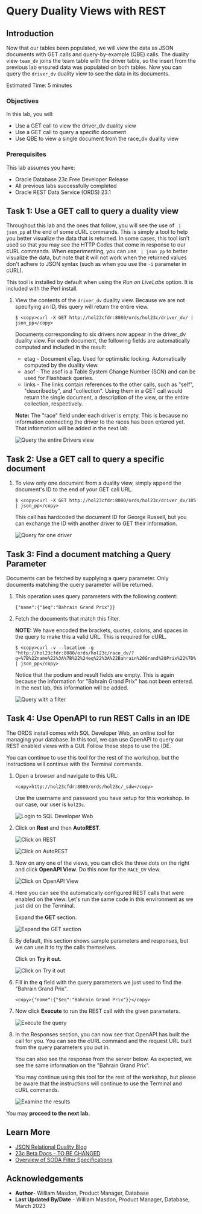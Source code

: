 # Query Duality Views with REST

## Introduction

Now that our tables been populated, we will view the data as JSON documents with GET calls and query-by-example (QBE) calls. The duality view `team_dv` joins the team table with the driver table, so the insert from the previous lab ensured data was populated on both tables. Now you can query the `driver_dv` duality view to see the data in its documents.

Estimated Time: 5 minutes


### Objectives

In this lab, you will:

- Use a GET call to view the driver_dv duality view
- Use a GET call to query a specific document
- Use QBE to view a single document from the race_dv duality view

### Prerequisites

This lab assumes you have:
- Oracle Database 23c Free Developer Release
- All previous labs successfully completed
- Oracle REST Data Service (ORDS) 23.1


## Task 1: Use a GET call to query a duality view


Throughout this lab and the ones that follow, you will see the use of ` | json_pp` at the end of some cURL commands. This is simply a tool to help you better visualize the data that is returned. In some cases, this tool isn't used so that you may see the HTTP Codes that come in response to our cURL commands. When experimenting, you can use ` | json_pp` to better visualize the data, but note that it will not work when the returned values don't adhere to JSON syntax (such as when you use the `-i` parameter in cURL). 

This tool is installed by default when using the _Run on LiveLabs_ option. It is included with the Perl install. 

1. View the contents of the `driver_dv` duality view. Because we are not specifying an ID, this query will return the entire view. 

    ```
    $ <copy>curl -X GET http://hol23cfdr:8080/ords/hol23c/driver_dv/ | json_pp</copy>
    ```

    Documents corresponding to six drivers now appear in the driver_dv duality view. For each document, the following fields are automatically computed and included in the result: 
    - etag - Document eTag. Used for optimistic locking. Automatically computed by the duality view.
    - asof - The asof is a Table System Change Number (SCN) and can be used for Flashback queries. 
    - links - The links contain references to the other calls, such as "self", "describedby", and "collection". Using them in a GET call would return the single document, a description of the view, or the entire collection, respectively.  

    **Note:** The "race" field under each driver is empty. This is because no information connecting the driver to the races has been entered yet. That information will be added in the next lab. 

    ![Query the entire Drivers view](./images/get_drivers.png)

## Task 2: Use a GET call to query a specific document

1. To view only one document from a duality view, simply append the document's ID to the end of your GET call URL. 

    ```
    $ <copy>curl -X GET http://hol23cfdr:8080/ords/hol23c/driver_dv/105 | json_pp</copy>
    ```

    This call has hardcoded the document ID for George Russell, but you can exchange the ID with another driver to GET their information. 

    ![Query for one driver](./images/get_george.png)

## Task 3: Find a document matching a Query Parameter

Documents can be fetched by supplying a query parameter. Only documents matching the query parameter will be returned. 

1. This operation uses query parameters with the following content: 

    ```
    {"name":{"$eq":"Bahrain Grand Prix"}}
    ```

2. Fetch the documents that match this filter.

    **NOTE:** We have encoded the brackets, quotes, colons, and spaces in the query to make this a valid URL. This is required for cURL. 

    ```
    $ <copy>curl -v --location -g "http://hol23cfdr:8080/ords/hol23c/race_dv/?q=%7B%22name%22%3A%7B%22%24eq%22%3A%22Bahrain%20Grand%20Prix%22%7D%7D" | json_pp</copy>
    ```

    Notice that the podium and result fields are empty. This is again because the information for "Bahrain Grand Prix" has not been entered. In the next lab, this information will be added. 

    ![Query with a filter](./images/get_bahrain.png)


## Task 4: Use OpenAPI to run REST Calls in an IDE

The ORDS install comes with SQL Developer Web, an online tool for managing your database. In this tool, we can use OpenAPI to query our REST enabled views with a GUI. Follow these steps to use the IDE. 

You can continue to use this tool for the rest of the workshop, but the instructions will continue with the Terminal commands. 

1. Open a browser and navigate to this URL:  

    ```
    <copy>http://hol23cfdr:8080/ords/hol23c/_sdw</copy>
    ```

    Use the username and password you have setup for this workshop. In our case, our user is `hol23c`. 

    ![Login to SQL Developer Web](./images/login_sdw.png)

2. Click on **Rest** and then **AutoREST**.

    ![Click on REST](./images/click_rest.png)

    ![Click on AutoREST](./images/click_autorest.png)

3. Now on any one of the views, you can click the three dots on the right and click **OpenAPI View**. Do this now for the `RACE_DV` view. 

    ![Click on OpenAPI View](./images/openAPI_view.png)

4. Here you can see the automatically configured REST calls that were enabled on the view. Let's run the same code in this environment as we just did on the Terminal. 

    Expand the **GET** section. 

    ![Expand the GET section](./images/race_openAPI.png)

5. By default, this section shows sample parameters and responses, but we can use it to try the calls themselves. 

    Click on **Try it out**. 

    ![Click on Try it out](./images/race_get.png)

6. Fill in the **q** field with the query parameters we just used to find the "Bahrain Grand Prix".

    ```
    <copy>{"name":{"$eq":"Bahrain Grand Prix"}}</copy>
    ```

7. Now click **Execute** to run the REST call with the given parameters. 

    ![Execute the query](./images/race_query.png)

8. In the Responses section, you can now see that OpenAPI has built the call for you. You can see the cURL command and the request URL built from the query parameters you put in. 

    You can also see the response from the server below. As expected, we see the same information on the "Bahrain Grand Prix".

    You may continue using this tool for the rest of the workshop, but please be aware that the instructions will continue to use the Terminal and cURL commands. 

    ![Examine the results](./images/race_result.png)

You may **proceed to the next lab.**

## Learn More

- [JSON Relational Duality Blog](https://blogs.oracle.com/database/post/json-relational-duality-app-dev)
- [23c Beta Docs - TO BE CHANGED](https://docs-stage.oracle.com/en/database/oracle/oracle-database/23/index.html)
- [Overview of SODA Filter Specifications](https://docs.oracle.com/en/database/oracle/simple-oracle-document-access/adsdi/overview-soda-filter-specifications-qbes.html)

## Acknowledgements

- **Author**- William Masdon, Product Manager, Database 
- **Last Updated By/Date** - William Masdon, Product Manager, Database, March 2023
